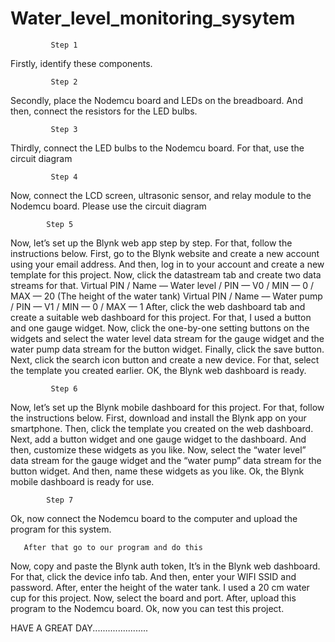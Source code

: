 # Water_level_monitoring_sysytem

             Step 1
Firstly, identify these components.

             Step 2
Secondly, place the Nodemcu board and LEDs on the breadboard. And then, connect the resistors for the LED bulbs.

             Step 3
Thirdly, connect the LED bulbs to the Nodemcu board. For that, use the circuit diagram

             Step 4
Now, connect the LCD screen, ultrasonic sensor, and relay module to the Nodemcu board. Please use the circuit diagram 

            Step 5
Now, let’s set up the Blynk web app step by step. For that, follow the instructions below.
First, go to the Blynk website and create a new account using your email address. And then, log in to your account and create a new template for this project.
Now, click the datastream tab and create two data streams for that.
Virtual PIN / Name — Water level / PIN — V0 / MIN — 0 / MAX — 20 (The height of the water tank)
Virtual PIN / Name — Water pump / PIN — V1 / MIN — 0 / MAX — 1
After, click the web dashboard tab and create a suitable web dashboard for this project. For that, I used a button and one gauge widget.
Now, click the one-by-one setting buttons on the widgets and select the water level data stream for the gauge widget and the water pump data stream for the button widget. Finally, click the save button.
Next, click the search icon button and create a new device. For that, select the template you created earlier.
OK, the Blynk web dashboard is ready.

             Step 6
Now, let’s set up the Blynk mobile dashboard for this project. For that, follow the instructions below.
First, download and install the Blynk app on your smartphone. Then, click the template you created on the web dashboard.
Next, add a button widget and one gauge widget to the dashboard. And then, customize these widgets as you like.
Now, select the “water level” data stream for the gauge widget and the “water pump” data stream for the button widget. And then, name these widgets as you like.
Ok, the Blynk mobile dashboard is ready for use.

            Step 7
Ok, now connect the Nodemcu board to the computer and upload the program for this system.

       After that go to our program and do this 
Now, copy and paste the Blynk auth token, It’s in the Blynk web dashboard. For that, click the device info tab.
And then, enter your WIFI SSID and password. After, enter the height of the water tank. I used a 20 cm water cup for this project.
Now, select the board and port. After, upload this program to the Nodemcu board.
Ok, now you can test this project.

HAVE A GREAT DAY......................
